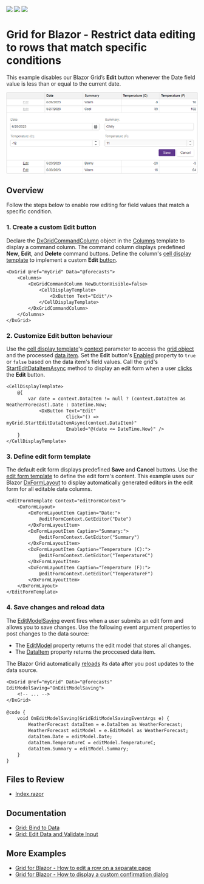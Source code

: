 <!-- default badges list -->
![](https://img.shields.io/endpoint?url=https://codecentral.devexpress.com/api/v1/VersionRange/520828852/23.1.3%2B)
[![](https://img.shields.io/badge/Open_in_DevExpress_Support_Center-FF7200?style=flat-square&logo=DevExpress&logoColor=white)](https://supportcenter.devexpress.com/ticket/details/T1106833)
[![](https://img.shields.io/badge/📖_How_to_use_DevExpress_Examples-e9f6fc?style=flat-square)](https://docs.devexpress.com/GeneralInformation/403183)
<!-- default badges end -->
# Grid for Blazor - Restrict data editing to rows that match specific conditions

This example disables our Blazor Grid’s **Edit** button whenever the Date field value is less than or equal to the current date.

![Blazor DxGrid disable row editing](images/disable-row-editing.png)

## Overview

Follow the steps below to enable row editing for field values that match a specific condition.

### 1. Create a custom Edit button

Declare the [DxGridCommandColumn](https://docs.devexpress.com/Blazor/DevExpress.Blazor.DxGridCommandColumn) object in the [Columns](https://docs.devexpress.com/Blazor/DevExpress.Blazor.DxGrid.Columns) template to display a command column. The command column displays predefined **New**, **Edit**, and **Delete** command buttons. Define the column's [cell display template](https://docs.devexpress.com/Blazor/DevExpress.Blazor.DxGridCommandColumn.CellDisplayTemplate) to implement a custom **Edit** [button](https://docs.devexpress.com/Blazor/401581/buttons). 

```razor
<DxGrid @ref="myGrid" Data="@forecasts">
    <Columns>
        <DxGridCommandColumn NewButtonVisible=false>
            <CellDisplayTemplate>
                <DxButton Text="Edit"/>
            </CellDisplayTemplate>
        </DxGridCommandColumn>
    </Columns>
</DxGrid>
```

### 2. Customize Edit button behaviour

Use the [cell display template](https://docs.devexpress.com/Blazor/DevExpress.Blazor.DxGridCommandColumn.CellDisplayTemplate)'s [context](https://docs.devexpress.com/Blazor/DevExpress.Blazor.GridColumnCellDisplayTemplateContext) parameter to access the [grid object](https://docs.devexpress.com/Blazor/DevExpress.Blazor.GridColumnCellDisplayTemplateContext.Grid) and the processed [data item](https://docs.devexpress.com/Blazor/DevExpress.Blazor.GridColumnCellDisplayTemplateContext.DataItem). Set the **Edit** button's [Enabled](https://docs.devexpress.com/Blazor/DevExpress.Blazor.DxButton.Enabled) property to `true` or `false` based on the data item's field values. Call the grid's [StartEditDataItemAsync](https://docs.devexpress.com/Blazor/DevExpress.Blazor.DxGrid.StartEditDataItemAsync(System.Object)) method to display an edit form when a user [clicks](https://docs.devexpress.com/Blazor/DevExpress.Blazor.DxButton.Click) the **Edit** button.

```razor
<CellDisplayTemplate>
    @{
        var date = context.DataItem != null ? (context.DataItem as WeatherForecast).Date : DateTime.Now;
            <DxButton Text="Edit"
                      Click="() => myGrid.StartEditDataItemAsync(context.DataItem)" 
                      Enabled="@(date <= DateTime.Now)" />
    }
</CellDisplayTemplate>
```

### 3. Define edit form template

The default edit form displays predefined **Save** and **Cancel** buttons. Use the [edit form template](https://docs.devexpress.com/Blazor/DevExpress.Blazor.DxGrid.EditFormTemplate) to define the edit form's content. This example uses our Blazor [DxFormLayout](https://docs.devexpress.com/Blazor/DevExpress.Blazor.DxFormLayout) to display automatically generated editors in the edit form for all editable data columns.

```razor
<EditFormTemplate Context="editFormContext">
    <DxFormLayout>
        <DxFormLayoutItem Caption="Date:">
            @editFormContext.GetEditor("Date")
        </DxFormLayoutItem>
        <DxFormLayoutItem Caption="Summary:">
            @editFormContext.GetEditor("Summary")
        </DxFormLayoutItem>
        <DxFormLayoutItem Caption="Temperature (C):">
            @editFormContext.GetEditor("TemperatureC")
        </DxFormLayoutItem>
        <DxFormLayoutItem Caption="Temperature (F):">
            @editFormContext.GetEditor("TemperatureF")
        </DxFormLayoutItem>
    </DxFormLayout>
</EditFormTemplate>
```

### 4. Save changes and reload data

The [EditModelSaving](https://docs.devexpress.com/Blazor/DevExpress.Blazor.DxGrid.EditModelSaving) event fires when a user submits an edit form and allows you to save changes. Use the following event argument properties to post changes to the data source:

- The [EditModel](https://docs.devexpress.com/Blazor/DevExpress.Blazor.GridEditModelSavingEventArgs.EditModel) property returns the edit model that stores all changes.
- The [DataItem](https://docs.devexpress.com/Blazor/DevExpress.Blazor.GridEditModelSavingEventArgs.DataItem) property returns the proccesed data item.

The Blazor Grid automatically [reloads](https://docs.devexpress.com/Blazor/DevExpress.Blazor.DxGrid.Reload) its data after you post updates to the data source.

```razor
<DxGrid @ref="myGrid" Data="@forecasts" EditModelSaving="OnEditModelSaving">
    <!-- ... -->
</DxGrid>

@code {
    void OnEditModelSaving(GridEditModelSavingEventArgs e) {
        WeatherForecast dataItem = e.DataItem as WeatherForecast;
        WeatherForecast editModel = e.EditModel as WeatherForecast;
        dataItem.Date = editModel.Date;
        dataItem.TemperatureC = editModel.TemperatureC;
        dataItem.Summary = editModel.Summary;
    }
}
```

## Files to Review

- [Index.razor](./CS/DisableEditButton/Pages/Index.razor)

## Documentation

- [Grid: Bind to Data](https://docs.devexpress.com/Blazor/403737/grid/bind-to-data)
- [Grid: Edit Data and Validate Input](https://docs.devexpress.com/Blazor/403454/grid/edit-data-and-validate-input)

## More Examples

- [Grid for Blazor - How to edit a row on a separate page](https://github.com/DevExpress-Examples/blazor-DxGrid-Separate-Edit-Form)
- [Grid for Blazor - How to display a custom confirmation dialog](https://github.com/DevExpress-Examples/blazor-dxgrid-show-custom-confirmation-dialog)
